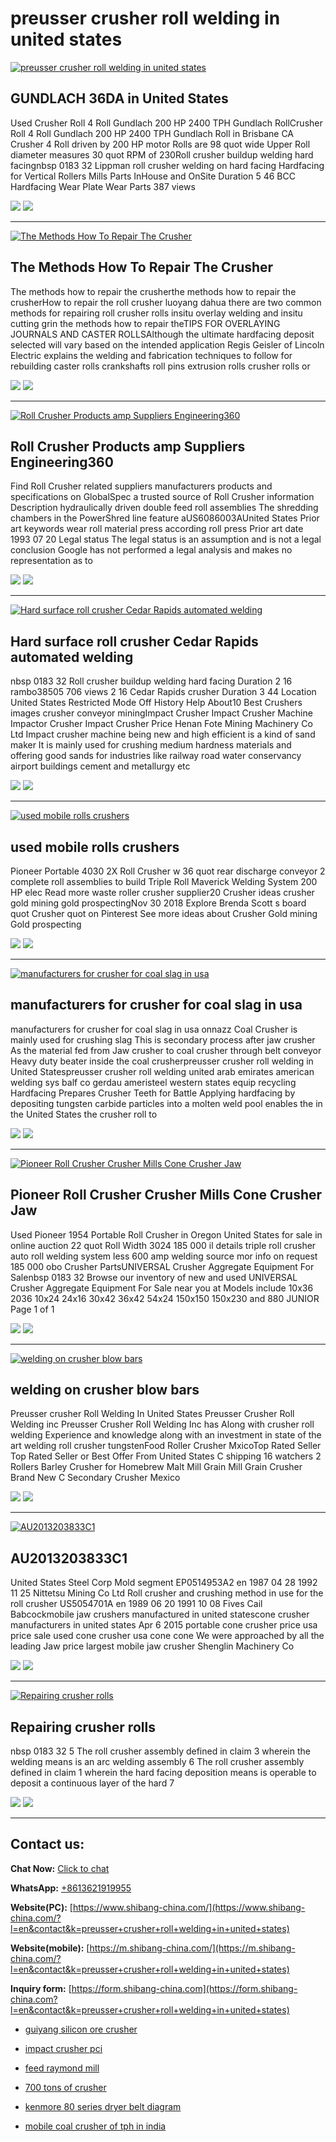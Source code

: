 # preusser crusher roll welding in united states

<a href="https://swt.shibang-china.com/?l=en&img&k=preusser+crusher+roll+welding+in+united+states" target="_blank">![preusser crusher roll welding in united states](http://static.shibang-china.com/all-800x300/988.jpg)</a>

## GUNDLACH 36DA in United States
Used Crusher Roll 4 Roll Gundlach 200 HP 2400 TPH Gundlach RollCrusher Roll 4 Roll Gundlach 200 HP 2400 TPH Gundlach Roll in Brisbane CA Crusher 4 Roll driven by 200 HP motor Rolls are 98 quot wide Upper Roll diameter measures 30 quot RPM of 230Roll crusher buildup welding hard facingnbsp 0183 32 Lippman roll crusher welding on hard facing Hardfacing for Vertical Rollers Mills Parts InHouse and OnSite Duration 5 46 BCC Hardfacing Wear Plate Wear Parts 387 views


<a href="https://whatsapp.shibangsoft.com/WhatsApp.php" target="_blank" title="WhatsApp">![](http://static.shibang-china.com/icon/whatsapp.png)</a> <a href="https://swt.shibang-china.com/?l=en&icon&k=preusser+crusher+roll+welding+in+united+states" target="_blank">![](http://static.shibang-china.com/icon/chat-en.png)</a>

---

<a href="https://swt.shibang-china.com/?l=en&img&k=preusser+crusher+roll+welding+in+united+states" target="_blank">![The Methods How To Repair The Crusher](http://static.shibang-china.com/all-800x300/168.jpg)</a>

## The Methods How To Repair The Crusher
The methods how to repair the crusherthe methods how to repair the crusherHow to repair the roll crusher luoyang dahua there are two common methods for repairing roll crusher rolls insitu overlay welding and insitu cutting grin the methods how to repair theTIPS FOR OVERLAYING JOURNALS AND CASTER ROLLSAlthough the ultimate hardfacing deposit selected will vary based on the intended application Regis Geisler of Lincoln Electric explains the welding and fabrication techniques to follow for rebuilding caster rolls crankshafts roll pins extrusion rolls crusher rolls or


<a href="https://whatsapp.shibangsoft.com/WhatsApp.php" target="_blank" title="WhatsApp">![](http://static.shibang-china.com/icon/whatsapp.png)</a> <a href="https://swt.shibang-china.com/?l=en&icon&k=preusser+crusher+roll+welding+in+united+states" target="_blank">![](http://static.shibang-china.com/icon/chat-en.png)</a>

---

<a href="https://swt.shibang-china.com/?l=en&img&k=preusser+crusher+roll+welding+in+united+states" target="_blank">![Roll Crusher Products amp Suppliers Engineering360](http://static.shibang-china.com/all-800x300/1004.jpg)</a>

## Roll Crusher Products amp Suppliers Engineering360
Find Roll Crusher related suppliers manufacturers products and specifications on GlobalSpec a trusted source of Roll Crusher information Description hydraulically driven double feed roll assemblies The shredding chambers in the PowerShred line feature aUS6086003AUnited States Prior art keywords wear roll material press according roll press Prior art date 1993 07 20 Legal status The legal status is an assumption and is not a legal conclusion Google has not performed a legal analysis and makes no representation as to


<a href="https://whatsapp.shibangsoft.com/WhatsApp.php" target="_blank" title="WhatsApp">![](http://static.shibang-china.com/icon/whatsapp.png)</a> <a href="https://swt.shibang-china.com/?l=en&icon&k=preusser+crusher+roll+welding+in+united+states" target="_blank">![](http://static.shibang-china.com/icon/chat-en.png)</a>

---

<a href="https://swt.shibang-china.com/?l=en&img&k=preusser+crusher+roll+welding+in+united+states" target="_blank">![Hard surface roll crusher Cedar Rapids automated welding](http://static.shibang-china.com/all-800x300/1057.jpg)</a>

## Hard surface roll crusher Cedar Rapids automated welding
nbsp 0183 32 Roll crusher buildup welding hard facing Duration 2 16 rambo38505 706 views 2 16 Cedar Rapids crusher Duration 3 44 Location United States Restricted Mode Off History Help About10 Best Crushers images crusher conveyor miningImpact Crusher Impact Crusher Machine Impactor Crusher Impact Crusher Price Henan Fote Mining Machinery Co Ltd Impact crusher machine being new and high efficient is a kind of sand maker It is mainly used for crushing medium hardness materials and offering good sands for industries like railway road water conservancy airport buildings cement and metallurgy etc


<a href="https://whatsapp.shibangsoft.com/WhatsApp.php" target="_blank" title="WhatsApp">![](http://static.shibang-china.com/icon/whatsapp.png)</a> <a href="https://swt.shibang-china.com/?l=en&icon&k=preusser+crusher+roll+welding+in+united+states" target="_blank">![](http://static.shibang-china.com/icon/chat-en.png)</a>

---

<a href="https://swt.shibang-china.com/?l=en&img&k=preusser+crusher+roll+welding+in+united+states" target="_blank">![used mobile rolls crushers](http://static.shibang-china.com/all-800x300/1308.jpg)</a>

## used mobile rolls crushers
Pioneer Portable 4030 2X Roll Crusher w 36 quot rear discharge conveyor 2 complete roll assemblies to build Triple Roll Maverick Welding System 200 HP elec Read more waste roller crusher supplier20 Crusher ideas crusher gold mining gold prospectingNov 30 2018 Explore Brenda Scott s board quot Crusher quot on Pinterest See more ideas about Crusher Gold mining Gold prospecting


<a href="https://whatsapp.shibangsoft.com/WhatsApp.php" target="_blank" title="WhatsApp">![](http://static.shibang-china.com/icon/whatsapp.png)</a> <a href="https://swt.shibang-china.com/?l=en&icon&k=preusser+crusher+roll+welding+in+united+states" target="_blank">![](http://static.shibang-china.com/icon/chat-en.png)</a>

---

<a href="https://swt.shibang-china.com/?l=en&img&k=preusser+crusher+roll+welding+in+united+states" target="_blank">![manufacturers for crusher for coal slag in usa](http://static.shibang-china.com/all-800x300/197.jpg)</a>

## manufacturers for crusher for coal slag in usa
manufacturers for crusher for coal slag in usa onnazz Coal Crusher is mainly used for crushing slag This is secondary process after jaw crusher As the material fed from Jaw crusher to coal crusher through belt conveyor Heavy duty beater inside the coal crusherpreusser crusher roll welding in United Statespreusser crusher roll welding united arab emirates american welding sys balf co gerdau ameristeel western states equip recycling Hardfacing Prepares Crusher Teeth for Battle Applying hardfacing by depositing tungsten carbide particles into a molten weld pool enables the in the United States the crusher roll to


<a href="https://whatsapp.shibangsoft.com/WhatsApp.php" target="_blank" title="WhatsApp">![](http://static.shibang-china.com/icon/whatsapp.png)</a> <a href="https://swt.shibang-china.com/?l=en&icon&k=preusser+crusher+roll+welding+in+united+states" target="_blank">![](http://static.shibang-china.com/icon/chat-en.png)</a>

---

<a href="https://swt.shibang-china.com/?l=en&img&k=preusser+crusher+roll+welding+in+united+states" target="_blank">![Pioneer Roll Crusher Crusher Mills Cone Crusher Jaw](http://static.shibang-china.com/all-800x300/1146.jpg)</a>

## Pioneer Roll Crusher Crusher Mills Cone Crusher Jaw
Used Pioneer 1954 Portable Roll Crusher in Oregon United States for sale in online auction 22 quot Roll Width 3024 185 000 il details triple roll crusher auto roll welding system less 600 amp welding source mor info on request 185 000 obo Crusher PartsUNIVERSAL Crusher Aggregate Equipment For Salenbsp 0183 32 Browse our inventory of new and used UNIVERSAL Crusher Aggregate Equipment For Sale near you at Models include 10x36 2036 10x24 24x16 30x42 36x42 54x24 150x150 150x230 and 880 JUNIOR Page 1 of 1


<a href="https://whatsapp.shibangsoft.com/WhatsApp.php" target="_blank" title="WhatsApp">![](http://static.shibang-china.com/icon/whatsapp.png)</a> <a href="https://swt.shibang-china.com/?l=en&icon&k=preusser+crusher+roll+welding+in+united+states" target="_blank">![](http://static.shibang-china.com/icon/chat-en.png)</a>

---

<a href="https://swt.shibang-china.com/?l=en&img&k=preusser+crusher+roll+welding+in+united+states" target="_blank">![welding on crusher blow bars](http://static.shibang-china.com/all-800x300/575.jpg)</a>

## welding on crusher blow bars
Preusser crusher Roll Welding In United States Preusser Crusher Roll Welding inc Preusser Crusher Roll Welding Inc has Along with crusher roll welding Experience and knowledge along with an investment in state of the art welding roll crusher tungstenFood Roller Crusher MxicoTop Rated Seller Top Rated Seller or Best Offer From United States C shipping 16 watchers 2 Rollers Barley Crusher for Homebrew Malt Mill Grain Mill Grain Crusher Brand New C Secondary Crusher Mexico


<a href="https://whatsapp.shibangsoft.com/WhatsApp.php" target="_blank" title="WhatsApp">![](http://static.shibang-china.com/icon/whatsapp.png)</a> <a href="https://swt.shibang-china.com/?l=en&icon&k=preusser+crusher+roll+welding+in+united+states" target="_blank">![](http://static.shibang-china.com/icon/chat-en.png)</a>

---

<a href="https://swt.shibang-china.com/?l=en&img&k=preusser+crusher+roll+welding+in+united+states" target="_blank">![AU2013203833C1](http://static.shibang-china.com/all-800x300/411.jpg)</a>

## AU2013203833C1
United States Steel Corp Mold segment EP0514953A2 en 1987 04 28 1992 11 25 Nittetsu Mining Co Ltd Roll crusher and crushing method in use for the roll crusher US5054701A en 1989 06 20 1991 10 08 Fives Cail Babcockmobile jaw crushers manufactured in united statescone crusher manufacturers in united states Apr 6 2015 portable cone crusher price usa price sale used cone crusher usa cone cone We were approached by all the leading Jaw price largest mobile jaw crusher Shenglin Machinery Co


<a href="https://whatsapp.shibangsoft.com/WhatsApp.php" target="_blank" title="WhatsApp">![](http://static.shibang-china.com/icon/whatsapp.png)</a> <a href="https://swt.shibang-china.com/?l=en&icon&k=preusser+crusher+roll+welding+in+united+states" target="_blank">![](http://static.shibang-china.com/icon/chat-en.png)</a>

---

<a href="https://swt.shibang-china.com/?l=en&img&k=preusser+crusher+roll+welding+in+united+states" target="_blank">![Repairing crusher rolls](http://static.shibang-china.com/all-800x300/850.jpg)</a>

## Repairing crusher rolls
nbsp 0183 32 5 The roll crusher assembly defined in claim 3 wherein the welding means is an arc welding assembly 6 The roll crusher assembly defined in claim 1 wherein the hard facing deposition means is operable to deposit a continuous layer of the hard 7

<a href="https://whatsapp.shibangsoft.com/WhatsApp.php" target="_blank" title="WhatsApp">![](http://static.shibang-china.com/icon/whatsapp.png)</a> <a href="https://swt.shibang-china.com/?l=en&icon&k=preusser+crusher+roll+welding+in+united+states" target="_blank">![](http://static.shibang-china.com/icon/chat-en.png)</a>

---
## Contact us:

**Chat Now:** [Click to chat](https://swt.shibang-china.com?l=en&contact&k=preusser+crusher+roll+welding+in+united+states)

**WhatsApp:**  [+8613621919955](https://whatsapp.shibangsoft.com/WhatsApp.php)

**Website(PC):** [https://www.shibang-china.com/](https://www.shibang-china.com/?l=en&contact&k=preusser+crusher+roll+welding+in+united+states)

**Website(mobile):** [https://m.shibang-china.com/](https://m.shibang-china.com/?l=en&contact&k=preusser+crusher+roll+welding+in+united+states)

**Inquiry form:** [https://form.shibang-china.com](https://form.shibang-china.com?l=en&contact&k=preusser+crusher+roll+welding+in+united+states)

* [guiyang silicon ore crusher](../169/guiyang%20silicon%20ore%20crusher.md)

* [impact crusher pci](../168/impact%20crusher%20pci.md)

* [feed raymond mill](../165/feed%20raymond%20mill.md)

* [700 tons of crusher](../165/700%20tons%20of%20crusher.md)

* [kenmore 80 series dryer belt diagram](../168/kenmore%2080%20series%20dryer%20belt%20diagram.md)

* [mobile coal crusher of tph in india](../169/mobile%20coal%20crusher%20of%20tph%20in%20india.md)